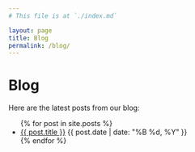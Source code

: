 ```yaml
---
# This file is at `./index.md`

layout: page
title: Blog
permalink: /blog/
---
```


# Blog

Here are the latest posts from our blog:

<ul>
  {% for post in site.posts %}
    <li>
      <a href="{{ post.url }}">{{ post.title }}</a>
      <span>{{ post.date | date: "%B %d, %Y" }}</span>
    </li>
  {% endfor %}
</ul>